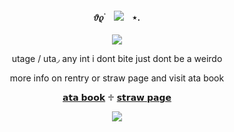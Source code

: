 
<h4 align="center"
 
𝜗𝜚 ࣪ㅤ![](https://komarev.com/ghpvc/?username=utagez&color=BABABA)ㅤ⋆.

 </h4>
<p align="center">
 
<p align="center">
<img src="https://github.com/user-attachments/assets/9daa986d-6a57-4518-a13c-85822a311c20">

<p align="center">  utage / uta◞ any int i dont bite just dont be a weirdo
<p align="center">  more info on rentry or straw page and visit ata book
<p align="center">
 <a href="https://therapyavoiderz.atabook.org/">𝗮𝘁𝗮 𝗯𝗼𝗼𝗸</a> ♱ <a href="https://therapyavoiderz.straw.page/">𝘀𝘁𝗿𝗮𝘄 𝗽𝗮𝗴𝗲</a> 
 
 <p align="center">
 <img src="https://64.media.tumblr.com/4a457acfb4a1ba627806a47c48c12174/1642b772b34cea70-bb/s400x600/8ad1eb4af4f4a7825e8c1db4c4c0d13fc7e2969a.pnj">




